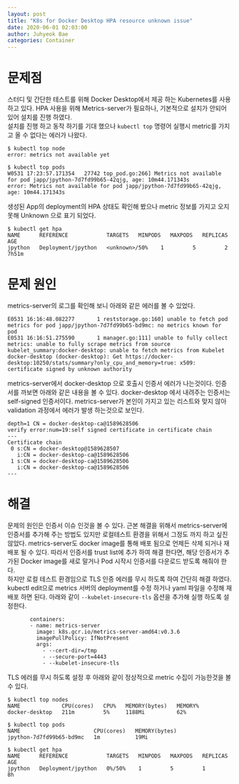 ```yaml
---
layout: post
title: "K8s for Docker Desktop HPA resource unknown issue"
date: 2020-06-01 02:03:00
author: Juhyeok Bae
categories: Container
---
```

# 문제점
스터디 및 간단한 테스트를 위해 Docker Desktop에서 제공 하는 Kubernetes를 사용 하고 있다. HPA 사용을 위해 Metrics-server가 필요하나, 기본적으로 설치가 안되어 있어 설치를 진행 하였다.  
설치를 진행 하고 동작 하기를 기대 했으나 `kubectl top` 명령어 실행시 metric를 가지고 올 수 없다는 에러가 나왔다.
  ```
  $ kubectl top node
  error: metrics not available yet

  $ kubectl top pods
  W0531 17:23:57.171354   27742 top_pod.go:266] Metrics not available for pod japp/jpython-7d7fd99b65-42qjg, age: 10m44.171343s
  error: Metrics not available for pod japp/jpython-7d7fd99b65-42qjg, age: 10m44.171343s
  ```
생성된 App의 deployment의 HPA 상태도 확인해 봤으나 metric 정보를 가지고 오지 못해 Unknown 으로 표기 되었다.

  ```
  $ kubectl get hpa
  NAME      REFERENCE            TARGETS   MINPODS   MAXPODS   REPLICAS   AGE
  jpython   Deployment/jpython   <unknown>/50%    1         5         2          7h51m
  ```

# 문제 원인
metrics-server의 로그를 확인해 보니 아래와 같은 에러를 볼 수 있었다.
```
E0531 16:16:48.082277       1 reststorage.go:160] unable to fetch pod metrics for pod japp/jpython-7d7fd99b65-bd9mc: no metrics known for pod
E0531 16:16:51.275590       1 manager.go:111] unable to fully collect metrics: unable to fully scrape metrics from source kubelet_summary:docker-desktop: unable to fetch metrics from Kubelet docker-desktop (docker-desktop): Get https://docker-desktop:10250/stats/summary?only_cpu_and_memory=true: x509: certificate signed by unknown authority
```

metrics-server에서 docker-desktop 으로 호출시 인증서 에러가 나는것이다. 인증서를 까보면 아래와 같은 내용을 볼 수 있다. docker-desktop 에서 내려주는 인증서는 self-signed 인증서이다. metrics-server가 본인이 가지고 있는 리스트와 맞지 않아 validation 과정에서 에러가 발생 하는것으로 보인다.
```
depth=1 CN = docker-desktop-ca@1589628506
verify error:num=19:self signed certificate in certificate chain
---
Certificate chain
 0 s:CN = docker-desktop@1589628507
   i:CN = docker-desktop-ca@1589628506
 1 s:CN = docker-desktop-ca@1589628506
   i:CN = docker-desktop-ca@1589628506
---
```

# 해결  
문제의 원인은 인증서 이슈 인것을 볼 수 있다. 근본 해결을 위해서 metrics-server에 인증서를 추가해 주는 방법도 있지만 로컬테스트 환경을 위해서 그정도 까지 하고 싶진 않았다. metrics-server도 docker image를 통해 배포 됨으로 언제든 삭제 되거나 재배포 될 수 있다. 따라서 인증서를 trust list에 추가 하여 해결 한다면, 해당 인증서가 추가된 Docker image를 새로 말거나 Pod 시작시 인증서를 다운로드 받도록 해줘야 한다.  
하지만 로컬 테스트 환경임으로 TLS 인증 에러를 무시 하도록 하여 간단히 해결 하였다. kubectl edit으로 metrics 서버의 deployment를 수정 하거나 yaml 파일을 수정해 재배포 하면 된다. 아래와 같이 `--kubelet-insecure-tls` 옵션을 추가해 실행 하도록 설정한다.
  ```
         containers:
         - name: metrics-server
           image: k8s.gcr.io/metrics-server-amd64:v0.3.6
           imagePullPolicy: IfNotPresent
           args:
             - --cert-dir=/tmp
             - --secure-port=4443
             - --kubelet-insecure-tls
  ```

TLS 에러를 무시 하도록 설정 후 아래와 같이 정상적으로 metric 수집이 가능한것을 볼 수 있다.
  ```
  $ kubectl top nodes
  NAME             CPU(cores)   CPU%   MEMORY(bytes)   MEMORY%
  docker-desktop   211m         5%     1188Mi          62%

  $ kubectl top pods
  NAME                       CPU(cores)   MEMORY(bytes)
  jpython-7d7fd99b65-bd9mc   1m           19Mi

  $ kubectl get hpa
  NAME      REFERENCE            TARGETS   MINPODS   MAXPODS   REPLICAS   AGE
  jpython   Deployment/jpython   0%/50%    1         5         1          8h
  ```
